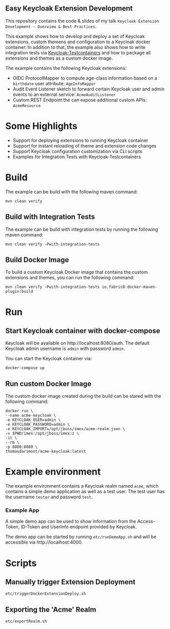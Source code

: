 Easy Keycloak Extension Development
---

This repository contains the code & slides of my talk `Keycloak Extension Development - Overview & Best Practices`.

This example shows how to develop and deploy a set of Keycloak extensions, custom themens and configuration to a Keycloak docker container.
In addition to that, the example also shows how to write integration tests via [Keycloak-Testcontainers](https://github.com/dasniko/testcontainers-keycloak) and how to package all extensions and themes as a 
custom docker image.

The example contains the following Keycloak extensions:
- OIDC ProtocolMapper to compute age-class information based on a `birthdate` user attribute: `AgeInfoMapper`
- Audit Event Listener sketch to forward certain Keycloak user and admin events to an external service: `AcmeAuditListener`
- Custom REST Endpoint the can expose additional custom APIs: `AcmeResource`

# Some Highlights
- Support for deploying extensions to running Keycloak container
- Support for instant reloading of theme and extension code changes
- Support Keycloak configuration customization via CLI scripts
- Examples for Integration Tests with Keycloak-Testcontainers

# Build
The example can be build with the following maven command: 
```
mvn clean verify
```

## Build with Integration Tests
The example can be build with integration tests by running the following maven command:
```
mvn clean verify -Pwith-integration-tests
```

## Build Docker Image
To build a custom Keycloak Docker image that contains the custom extensions and themes, you can run the following command:
```
mvn clean verify -Pwith-integration-tests io.fabric8:docker-maven-plugin:build
```

# Run

## Start Keycloak container with docker-compose

Keycloak will be available on http://localhost:8080/auth.
The default Keycloak admin username is `admin` with password `admin`.

You can start the Keycloak container via:
```
docker-compose up
```

## Run custom Docker Image
The custom docker image created during the build can be stared with the following command:
```
docker run \
--name acme-keycloak \
-e KEYCLOAK_USER=admin \
-e KEYCLOAK_PASSWORD=admin \
-e KEYCLOAK_IMPORT=/opt/jboss/imex/acme-realm.json \
-v $PWD/imex:/opt/jboss/imex:z \
-it \
--rm \
-p 8080:8080 \
thomasdarimont/acme-keycloak:latest
```

# Example environment

The example environment contains a Keycloak realm named `acme`, which contains a simple demo application as well as a test user.
The test user has the username `tester` and password `test`.

### Example App

A simple demo app can be used to show information from the Access-Token, ID-Token and UserInfo endpoint provided by Keycloak.

The demo app can be started by running `etc/runDemoApp.sh` and will be accessible via http://localhost:4000.

# Scripts

## Manually trigger Extension Deployment
```
etc/triggerDockerExtensionDeploy.sh
```

## Exporting the 'Acme' Realm
```
etc/exportRealm.sh
```
